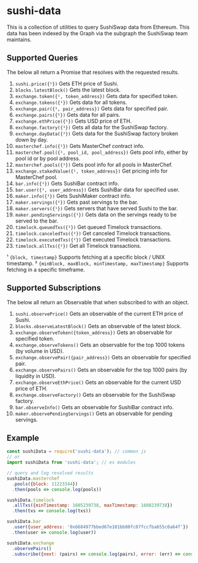 # sushi-data

This is a collection of utilities to query SushiSwap data from Ethereum. This
data has been indexed by the Graph via the subgraph the SushiSwap team maintains.

## Supported Queries

The below all return a Promise that resolves with the requested results.


1. `sushi.price({¹})` Gets ETH price of Sushi.
2. `blocks.latestBlock()` Gets the latest block.
3. `exchange.token({¹, token_address})` Gets data for specified token.
4. `exchange.tokens({¹})` Gets data for all tokens.
5. `exchange.pair({¹, pair_address})` Gets data for specified pair.
6. `exchange.pairs({¹})` Gets data for all pairs.
7. `exchange.ethPrice({¹})` Gets USD price of ETH.
8. `exchange.factory({¹})` Gets all data for the SushiSwap factory.
9. `exchange.dayData({²})` Gets data for the SushiSwap factory broken down by day.
10. `masterchef.info({¹})` Gets MasterChef contract info.
11. `masterchef.pool({¹, pool_id, pool_address})` Gets pool info, either by pool id or by pool address.
12. `masterchef.pools({¹})` Gets pool info for all pools in MasterChef.
13. `exchange.stakedValue({¹, token_address})` Get pricing info for MasterChef pool.
14. `bar.info({¹})` Gets SushiBar contract info.
15. `bar.user({¹, user_address})` Gets SushiBar data for specified user.
16. `maker.info({¹})` Gets SushiMaker contract info.
17. `maker.servings({²})` Gets past servings to the bar.
18. `maker.servers({¹})` Gets servers that have served Sushi to the bar.
19. `maker.pendingServings({¹})` Gets data on the servings ready to be served to the bar.
20. `timelock.queuedTxs({²})` Get queued Timelock transactions.
21. `timelock.canceledTxs({²})` Get canceled Timelock transactions.
22. `timelock.executedTxs({²})` Get executed Timelock transactions.
23. `timelock.allTxs({²})` Get all Timelock transactions.

¹ `{block, timestamp}` Supports fetching at a specific block / UNIX timestamp.
² `{minBlock, maxBlock, minTimestamp, maxTimestamp}` Supports fetching in a specific timeframe.

## Supported Subscriptions
The below all return an Observable that when subscribed to with an object.

1. `sushi.observePrice()` Gets an observable of the current ETH price of Sushi.
2. `blocks.observeLatestBlock()` Gets an observable of the latest block.
3. `exchange.observeToken({token_address})` Gets an observable for specified token.
4. `exchange.observeTokens()` Gets an observable for the top 1000 tokens (by volume in USD).
5. `exchange.observePair({pair_address})` Gets an observable for specified pair.
6. `exchange.observePairs()` Gets an observable for the top 1000 pairs (by liquidity in USD).
7. `exchange.observeEthPrice()` Gets an observable for the current USD price of ETH.
8. `exchange.observeFactory()` Gets an observable for the SushiSwap factory.
9. `bar.observeInfo()` Gets an observable for SushiBar contract info.
10. `maker.observePendingServings()` Gets an observable for pending servings.

## Example

```javascript
const sushiData = require('sushi-data'); // common js
// or
import sushiData from 'sushi-data'; // es modules

// query and log resolved results
sushiData.masterchef
  .pools({block: 11223344})
  .then(pools => console.log(pools))

sushiData.timelock
  .allTxs({minTimestamp: 1605239738, maxTimestamp: 1608239738})
  .then(txs => console.log(txs))

sushiData.bar
  .user({user_address: '0x6684977bbed67e101bb80fc07fccfba655c0a64f'})
  .then(user => console.log(user))

sushiData.exchange
  .observePairs()
  .subscribe({next: (pairs) => console.log(pairs), error: (err) => console.log(err)})
```
